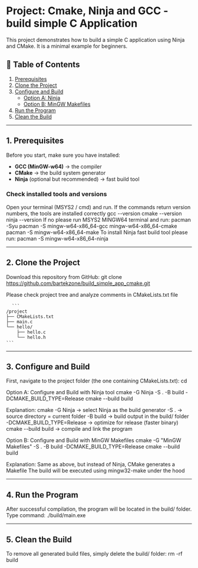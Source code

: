# Project: Cmake, Ninja and GCC - build simple C Application 

This project demonstrates how to build a simple C application using Ninja and CMake. 
It is a minimal example for beginners.

## 📑 Table of Contents
1. [Prerequisites](#prerequisites)  
2. [Clone the Project](#clone-the-project)  
3. [Configure and Build](#configure-and-build)  
   - [Option A: Ninja](#option-a-ninja)  
   - [Option B: MinGW Makefiles](#option-b-mingw-makefiles)  
4. [Run the Program](#run-the-program)  
5. [Clean the Build](#clean-the-build)

---

## 1. Prerequisites

Before you start, make sure you have installed:

- **GCC (MinGW-w64)** → the compiler  
- **CMake** → the build system generator  
- **Ninja** (optional but recommended) → fast build tool  

### Check installed tools and versions
Open your terminal (MSYS2 / cmd) and run. If the commands return version numbers, the tools are installed correctly
   gcc --version
   cmake --version
   ninja --version
If no please run MSYS2 MINGW64 terminal and run:
   pacman -Syu
   pacman -S mingw-w64-x86_64-gcc mingw-w64-x86_64-cmake
   pacman -S mingw-w64-x86_64-make
To install Ninja fast build tool please run:
   pacman -S mingw-w64-x86_64-ninja

---

## 2. Clone the Project

Download this repository from GitHub:
   git clone https://github.com/bartekzone/build_simple_app_cmake.git

Please check project tree and analyze comments in CMakeLists.txt file
<pre lang="markdown"> <code> ``` 
/project
├── CMakeLists.txt
├── main.c
└── hello/
    ├── hello.c
    └── hello.h
``` </code> </pre>
---

## 3. Configure and Build

First, navigate to the project folder (the one containing CMakeLists.txt):
   cd <repo-name>

Option A: Configure and Build with Ninja tool
   cmake -G Ninja -S . -B build -DCMAKE_BUILD_TYPE=Release
   cmake --build build

Explanation:
cmake -G Ninja → select Ninja as the build generator
-S . → source directory = current folder
-B build → build output in the build/ folder
-DCMAKE_BUILD_TYPE=Release → optimize for release (faster binary)
cmake --build build → compile and link the program

Option B: Configure and Build with MinGW Makefiles
   cmake -G "MinGW Makefiles" -S . -B build -DCMAKE_BUILD_TYPE=Release
   cmake --build build

Explanation:
Same as above, but instead of Ninja, CMake generates a Makefile
The build will be executed using mingw32-make under the hood

---

## 4. Run the Program
After successful compilation, the program will be located in the build/ folder. Type command:
   ./build/main.exe

---

## 5. Clean the Build
To remove all generated build files, simply delete the build/ folder:
   rm -rf build

